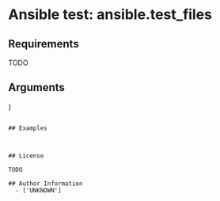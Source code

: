 # Ansible test: ansible.test_files





## Requirements

TODO

## Arguments

}
```

## Examples



## License

TODO

## Author Information
  - ['UNKNOWN']

